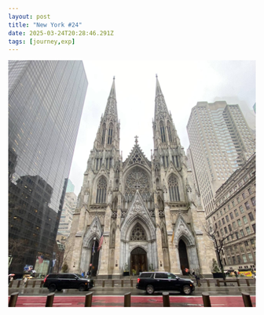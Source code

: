 ```yaml
---
layout: post
title: "New York #24"
date: 2025-03-24T20:28:46.291Z
tags: [journey,exp]
---
```


![New York #24](/assets/images/2025-03-24-image202846.png)

